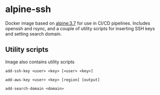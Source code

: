 # alpine-ssh

Docker image based on [alpine:3.7](https://hub.docker.com/_/alpine/) for use in CI/CD pipelines.
Includes openssh and rsync, and a couple of utility scripts for inserting SSH keys and setting search domain.

## Utility scripts

Image also contains utility scripts

`add-ssh-key <user> <key> [<user> <key>]`

`add-aws-key <user> <key> [region] [output]`

`add-search-domain <domain>`

